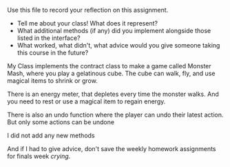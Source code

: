 Use this file to record your reflection on this assignment.

- Tell me about your class! What does it represent?
- What additional methods (if any) did you implement alongside those listed in the interface?
- What worked, what didn't, what advice would you give someone taking this course in the future?


My Class implements the contract class to make a game called Monster Mash, where you play a gelatinous cube. The cube can walk, fly, and use magical items to shrink or grow.

There is an energy meter, that depletes every time the monster walks. And you need to rest or use a magical item to regain energy.

There is also an undo function where the player can undo their latest action. But only some actions can be undone

I did not add any new methods

And if I had to give advice, don't save the weekly homework assignments for finals week *crying*.